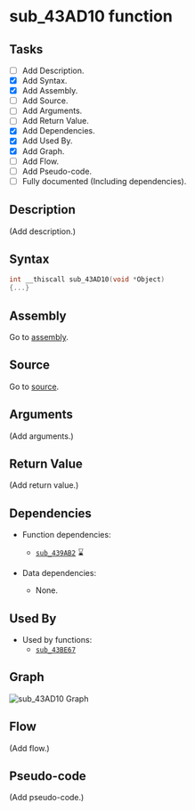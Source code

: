# sub_43AD10 function

## Tasks

- [ ] Add Description.
- [X] Add Syntax.
- [X] Add Assembly.
- [ ] Add Source.
- [ ] Add Arguments.
- [ ] Add Return Value.
- [X] Add Dependencies.
- [X] Add Used By.
- [X] Add Graph.
- [ ] Add Flow.
- [ ] Add Pseudo-code.
- [ ] Fully documented (Including dependencies).

## Description

(Add description.)

## Syntax

```c
int __thiscall sub_43AD10(void *Object)
{...}
```

## Assembly

Go to [assembly](../asm/sub_43AD10.asm).

## Source

Go to [source](../cc/sub_43AD10.cc).

## Arguments

(Add arguments.)

## Return Value

(Add return value.)

## Dependencies

* Function dependencies:
  * [`sub_439AB2`](sub_439AB2.md) ⌛


* Data dependencies:
  * None.

## Used By

* Used by functions:
  * [`sub_43BE67`](../md/sub_43BE67.md)

## Graph

![sub_43AD10 Graph](../svg/sub_43AD10.svg "sub_43AD10 Graph")

## Flow

(Add flow.)

## Pseudo-code

(Add pseudo-code.)
